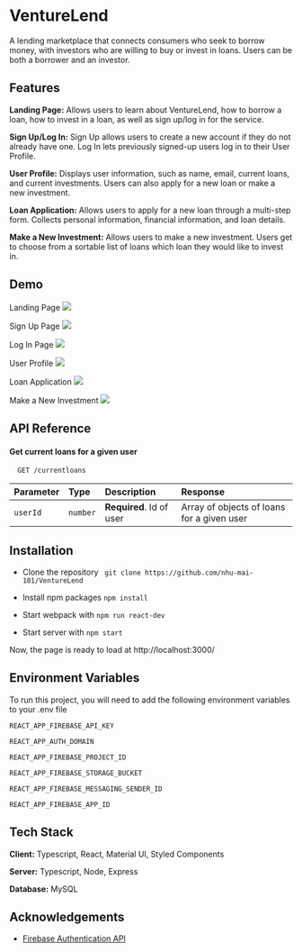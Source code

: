 
# VentureLend

A lending marketplace that connects consumers who seek to borrow money, with investors who are willing to buy or invest in loans. Users can be both a borrower and an investor.

## Features
**Landing Page:** Allows users to learn about VentureLend, how to borrow a loan, how to invest in a loan, as well as sign up/log in for the service.

**Sign Up/Log In:** Sign Up allows users to create a new account if they do not already have one. Log In lets previously signed-up users log in to their User Profile.

**User Profile:** Displays user information, such as name, email, current loans, and current investments. Users can also apply for a new loan or make a new investment.

**Loan Application:** Allows users to apply for a new loan through a multi-step form. Collects personal information, financial information, and loan details.

**Make a New Investment:** Allows users to make a new investment. Users get to choose from a sortable list of loans which loan they would like to invest in.
## Demo
Landing Page
![](landing.gif)

Sign Up Page
![](signup.gif)

Log In Page
![](login.gif)

User Profile
![](userprofile.gif)

Loan Application
![](loanapplication.gif)

Make a New Investment
![](investment.gif)

## API Reference
#### Get current loans for a given user

```http
  GET /currentloans
```

| Parameter | Type     | Description                       | Response                                   |
| :-------- | :------- | :-------------------------------- | :----------------------------------------- |
| `userId`  | `number` | **Required**. Id of user          | Array of objects of loans for a given user |



## Installation

* Clone the repository ``` git clone https://github.com/nhu-mai-101/VentureLend```

* Install npm packages ```npm install```

* Start webpack with ```npm run react-dev```

* Start server with ```npm start```

Now, the page is ready to load at http://localhost:3000/

## Environment Variables

To run this project, you will need to add the following environment variables to your .env file

`REACT_APP_FIREBASE_API_KEY`

`REACT_APP_AUTH_DOMAIN`

`REACT_APP_FIREBASE_PROJECT_ID`

`REACT_APP_FIREBASE_STORAGE_BUCKET`

`REACT_APP_FIREBASE_MESSAGING_SENDER_ID`

`REACT_APP_FIREBASE_APP_ID`


## Tech Stack

**Client:** Typescript, React, Material UI, Styled Components

**Server:** Typescript, Node, Express

**Database:** MySQL

## Acknowledgements

 - [Firebase Authentication API](https://firebase.google.com/docs/auth)
